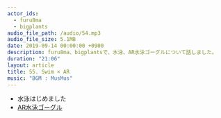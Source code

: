 ```yaml
---
actor_ids:
  - furu8ma
  - bigplants
audio_file_path: /audio/54.mp3
audio_file_size: 5.1MB
date: 2019-09-14 00:00:00 +0900
description: furu8ma、bigplantsで、水泳、AR水泳ゴーグルについて話しました。
duration: "21:06"
layout: article
title: 55. Swim × AR
music: "BGM : MusMus"
---
```



- 水泳はじめました
- [AR水泳ゴーグル](https://japanese.engadget.com/2019/08/07/ar-form-swim-goggles-199/)